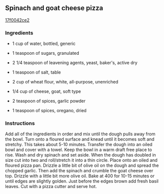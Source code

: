 ## Spinach and goat cheese pizza

[17f0042ce2](https://cookpad.com/us/recipes/358245-spinach-and-goat-cheese-pizza)

### Ingredients

 - 1 cup of water, bottled, generic

 - 1 teaspoon of sugars, granulated

 - 2 1/4 teaspoon of leavening agents, yeast, baker's, active dry

 - 1 teaspoon of salt, table

 - 2 cup of wheat flour, white, all-purpose, unenriched

 - 1/4 cup of cheese, goat, soft type

 - 2 teaspoon of spices, garlic powder

 - 1 teaspoon of spices, oregano, dried

### Instructions

Add all of the ingredients in order and mix until the dough pulls away from the bowl. Turn onto a floured surface and knead until it becomes soft and stretchy. This takes about 5-10 minutes. Transfer the dough into an oiled bowl and cover with a towel. Keep the bowl in a warm draft free place to rise. Wash and dry spinach and set aside. When the dough has doubled in size cut into two and roll/stretch it into a thin circle. Place onto an oiled and floured pizza pan. Drizzle a little bit of olive oil on the dough and spread the chopped garlic. Then add the spinach and crumble the goat cheese over top. Drizzle with a little bit more olive oil. Bake at 400 for 10-15 minutes or until edges are slightly golden. Just before the edges brown add fresh basil leaves. Cut with a pizza cutter and serve hot.